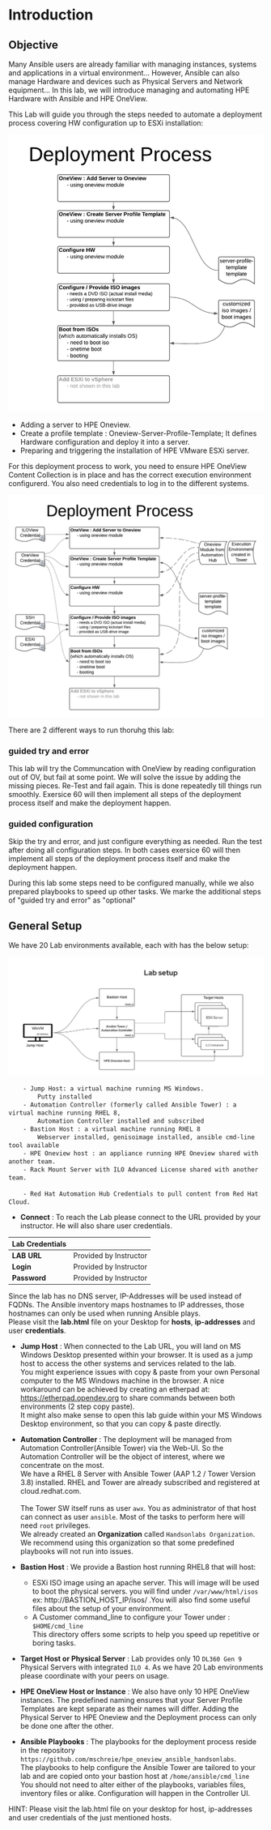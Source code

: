 # Introduction

## Objective


Many Ansible users are already familiar with managing instances, systems and applications in a virtual environment… However, Ansible can also manage Hardware and devices such as Physical Servers and Network equipment... In this lab, we will introduce managing and automating HPE Hardware with Ansible and HPE OneView.<br>


This Lab will guide you through the steps needed to automate a deployment process covering HW configuration up to ESXi installation:

![DeploySimple](/images/ansible-workshop-illustration-deploymentprocess-simple.png)

* Adding a server to HPE Oneview.
* Create a profile template : Oneview-Server-Profile-Template; It defines Hardware configuration and deploy it into a server.
* Preparing and triggering the installation of HPE VMware ESXi server.

For this deployment process to work, you need to ensure HPE OneView Content Collection is in place and has the correct execution environment configurerd. You also need credentials to log in to the different systems. 

![DeploySimple](/images/ansible-workshop-illustration-deploymentprocess.png)

There are 2 different ways to run thoruhg this lab:
### guided try and error
This lab will try the Communcation with OneView by reading configuration out of OV, but fail at some point. We will solve the issue by adding the missing pieces. Re-Test and fail again. This is done repeatedly till things run smoothly. Exersice 60 will then implement all steps of the deployment process itself and make the deployment happen.

### guided configuration
Skip the try and error, and just configure everything as needed. Run the test after doing all configuration steps. In both cases exersice 60 will then implement all steps of the deployment process itself and make the deployment happen.

During this lab some steps need to be configured manually, while we also prepared playbooks to speed up other tasks. We marke the additional steps of "guided try and error" as "optional"

## General Setup

We have 20 Lab environments available, each with has the below setup:

![ans-wksp-01](/images/ansible-workshop-illustration-05.png)

```
    - Jump Host: a virtual machine running MS Windows.
        Putty installed
    - Automation Controller (formerly called Ansible Tower) : a virtual machine running RHEL 8, 
        Automation Controller installed and subscribed
    - Bastion Host : a virtual machine running RHEL 8
        Webserver installed, genisoimage installed, ansible cmd-line tool available
    - HPE Oneview host : an appliance running HPE Oneview shared with another team.
    - Rack Mount Server with ILO Advanced License shared with another team.
    
    - Red Hat Automation Hub Credentials to pull content from Red Hat Cloud.
```

- **Connect** : To reach the Lab please connect to the URL provided by your instructor. He will also share user credentials.
    
| Lab Credentials |                             |
|-----------------|-----------------------------|
| **LAB URL**     | Provided by Instructor      |
| **Login**       | Provided by Instructor      |
| **Password**    | Provided by Instructor      |
    

Since the lab has no DNS server, IP-Addresses will be used instead of FQDNs. The Ansible inventory maps hostnames to IP addresses, those hostnames can only be used when running Ansible plays.<br>
Please visit the **lab.html** file on your Desktop for **hosts**, **ip-addresses** and user **credentials**.

- **Jump Host** : When connected to the Lab URL, you will land on MS Windows Desktop presented within your browser. It is used as a jump host to access the other systems and services related to the lab.<br>
    You might experience issues with copy & paste from your own Personal computer to the MS Windows machine in the browser. A nice workaround can be achieved by creating an etherpad at: https://etherpad.opendev.org to share commands between both environments (2 step copy paste).<br>
    It might also make sense to open this lab guide within your MS Windows Desktop environment, so that you can copy & paste directly.<br>


- **Automation Controller** : The deployment will be managed from Automation Controller(Ansible Tower) via the Web-UI. So the Automation Controller will be the object of interest, where we concentrate on the most.<br>
We have a RHEL 8 Server with Ansible Tower (AAP 1.2 / Tower Version 3.8) installed. RHEL and Tower are already subscribed and registered at cloud.redhat.com.<br><br>
The Tower SW itself runs as user `awx`. You as administrator of that host can connect as user `ansible`. Most of the tasks to perform here will need `root` privileges.<br>
We already created an **Organization** called `Handsonlabs Organization`. We recommend using this organization so that some predefined playbooks will not run into issues.

- **Bastion Host** : We provide a Bastion host running RHEL8 that will host:
   * ESXi ISO image using an apache server. This will image will be used to boot the physical servers. you will find under `/var/www/html/isos`<br>
      ex: http://BASTION_HOST_IP/isos/ .You will also find some useful files about the setup of your environment.
   * A Customer command_line to configure your Tower under : `$HOME/cmd_line`<br>
   This directory offers some scripts to help you speed up repetitive or boring tasks.

- **Target Host or Physical Server** : Lab provides only 10 `DL360 Gen 9` Physical Servers with integrated `ILO 4`. As we have 20 Lab environments please coordinate with your peers on usage.

- **HPE OneView Host or Instance** : We also have only 10 HPE OneView instances. The predefined naming ensures that your Server Profile Templates are kept separate as their names will differ. Adding the Physical Server to HPE Oneview and the Deployment process can only be done one after the other.

- **Ansible Playbooks** : The playbooks for the deployment process reside in the repository `https://github.com/mschreie/hpe_oneview_ansible_handsonlabs`.<br>
The playbooks to help configure the Ansible Tower are tailored to your lab and are copied onto your bastion host at `/home/ansible/cmd_line` You should not need to alter either of the playbooks, variables files, inventory files or alike. Configuration will happen in the Controller UI.

HINT:
Please visit the lab.html file on your desktop for host, ip-addresses and user credentials of the just mentioned hosts.
